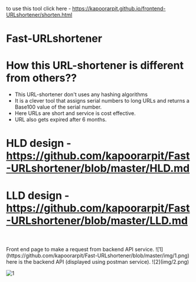 to use this tool click here - https://kapoorarpit.github.io/frontend-URLshortener/shorten.html


# Fast-URLshortener

# How this URL-shortener is different from others??
* This URL-shortener don't uses any hashing algorithms
* It is a clever tool that assigns serial numbers to long URLs and returns a Base100 value of the serial number.
* Here URLs are short and service is cost effective.
* URL also gets expired after 6 months.

# HLD design - https://github.com/kapoorarpit/Fast-URLshortener/blob/master/HLD.md
# LLD design - https://github.com/kapoorarpit/Fast-URLshortener/blob/master/LLD.md 
<br>
<br>
Front end page to make a request from backend API service.
![1](https://github.com/kapoorarpit/Fast-URLshortener/blob/master/img/1.png)
<br>
here is the backend API (displayed using postman service). 
![2](img/2.png)


![1](https://github.com/kapoorarpit/Password-assistant/blob/main/screenshots/1%20(1).png)
